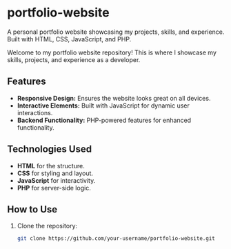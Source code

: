 # portfolio-website
A personal portfolio website showcasing my projects, skills, and experience. Built with HTML, CSS, JavaScript, and PHP.

Welcome to my portfolio website repository! This is where I showcase my skills, projects, and experience as a developer.

## Features
- **Responsive Design:** Ensures the website looks great on all devices.
- **Interactive Elements:** Built with JavaScript for dynamic user interactions.
- **Backend Functionality:** PHP-powered features for enhanced functionality.

## Technologies Used
- **HTML** for the structure.
- **CSS** for styling and layout.
- **JavaScript** for interactivity.
- **PHP** for server-side logic.

## How to Use
1. Clone the repository:
   ```bash
   git clone https://github.com/your-username/portfolio-website.git
